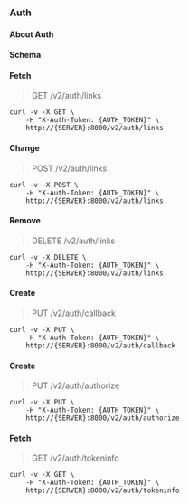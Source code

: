 ### Auth

#### About Auth

#### Schema



#### Fetch

> GET /v2/auth/links

```shell
curl -v -X GET \
    -H "X-Auth-Token: {AUTH_TOKEN}" \
    http://{SERVER}:8000/v2/auth/links
```

#### Change

> POST /v2/auth/links

```shell
curl -v -X POST \
    -H "X-Auth-Token: {AUTH_TOKEN}" \
    http://{SERVER}:8000/v2/auth/links
```

#### Remove

> DELETE /v2/auth/links

```shell
curl -v -X DELETE \
    -H "X-Auth-Token: {AUTH_TOKEN}" \
    http://{SERVER}:8000/v2/auth/links
```

#### Create

> PUT /v2/auth/callback

```shell
curl -v -X PUT \
    -H "X-Auth-Token: {AUTH_TOKEN}" \
    http://{SERVER}:8000/v2/auth/callback
```

#### Create

> PUT /v2/auth/authorize

```shell
curl -v -X PUT \
    -H "X-Auth-Token: {AUTH_TOKEN}" \
    http://{SERVER}:8000/v2/auth/authorize
```

#### Fetch

> GET /v2/auth/tokeninfo

```shell
curl -v -X GET \
    -H "X-Auth-Token: {AUTH_TOKEN}" \
    http://{SERVER}:8000/v2/auth/tokeninfo
```

